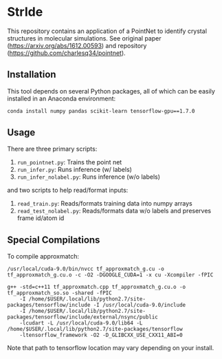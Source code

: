 # StrIde

This repository contains an application of a PointNet to identify crystal structures in molecular simulations. See original paper (https://arxiv.org/abs/1612.00593) and repository (https://github.com/charlesq34/pointnet).

## Installation

This tool depends on several Python packages, all of which can be easily installed in an Anaconda environment:
```bash
conda install numpy pandas scikit-learn tensorflow-gpu==1.7.0
```

## Usage

There are three primary scripts:

1. `run_pointnet.py`: Trains the point net
2. `run_infer.py`: Runs inference (w/ labels)
3. `run_infer_nolabel.py`: Runs inference (w/o labels)

and two scripts to help read/format inputs:

1. `read_train.py`: Reads/formats training data into numpy arrays
2. `read_test_nolabel.py`: Reads/formats data w/o labels and preserves frame id/atom id


## Special Compilations
To compile approxmatch:
```
/usr/local/cuda-9.0/bin/nvcc tf_approxmatch_g.cu -o tf_approxmatch_g.cu.o -c -O2 -DGOOGLE_CUDA=1 -x cu -Xcompiler -fPIC
```

```
g++ -std=c++11 tf_approxmatch.cpp tf_approxmatch_g.cu.o -o tf_approxmatch_so.so -shared -fPIC 
    -I /home/$USER/.local/lib/python2.7/site-packages/tensorflow/include -I /usr/local/cuda-9.0/include 
    -I /home/$USER/.local/lib/python2.7/site-packages/tensorflow/include/external/nsync/public 
    -lcudart -L /usr/local/cuda-9.0/lib64 -L /home/$USER/.local/lib/python2.7/site-packages/tensorflow  
    -ltensorflow_framework -O2 -D_GLIBCXX_USE_CXX11_ABI=0
```

Note that path to tensorflow location may vary depending on your install. 
